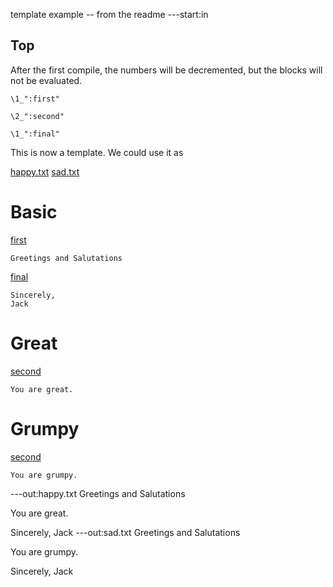 template example -- from the readme
---start:in
## Top

After the first compile, the numbers will be decremented, but the blocks
will not be evaluated.

    \1_":first"

    \2_":second"
    
    \1_":final"


This is now a template. We could use it as

[happy.txt](# "save:| compile basic, great")
[sad.txt](# "save:| compile basic, grumpy")


# Basic

[first]()
    
    Greetings and Salutations

[final]()

    Sincerely,
    Jack

# Great

[second]()

    You are great.

# Grumpy

[second]()

    You are grumpy.
---out:happy.txt
Greetings and Salutations

You are great.

Sincerely,
Jack
---out:sad.txt
Greetings and Salutations

You are grumpy.

Sincerely,
Jack
